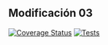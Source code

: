 ## Modificación 03
[![Coverage Status](https://coveralls.io/repos/github/alu0101254678/ull-esit-inf-dsi-20-21-mod03-alu0101254678-/badge.svg?branch=master)](https://coveralls.io/github/alu0101254678/ull-esit-inf-dsi-20-21-mod03-alu0101254678-?branch=master) [![Tests](https://github.com/alu0101254678/ull-esit-inf-dsi-20-21-mod03-alu0101254678-/actions/workflows/node.js.yml/badge.svg)](https://github.com/alu0101254678/ull-esit-inf-dsi-20-21-mod03-alu0101254678-/actions/workflows/node.js.yml)
